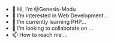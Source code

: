 - 👋 Hi, I’m @Genesis-Modu
- 👀 I’m interested in Web Development...
- 🌱 I’m currently learning PHP...
- 💞️ I’m looking to collaborate on ...
- 📫 How to reach me ...

<!---
Genesis-Modu/Genesis-Modu is a ✨ special ✨ repository because its `README.md` (this file) appears on your GitHub profile.
You can click the Preview link to take a look at your changes.
--->
